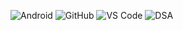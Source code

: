 ![Android](https://img.shields.io/badge/Android-Kotlin-green?logo=android)
![GitHub](https://img.shields.io/badge/GitHub-ritesh--chauhan0x1-181717?logo=github)
![VS Code](https://img.shields.io/badge/Code-VS%20Code-blue?logo=visual-studio-code)
![DSA](https://img.shields.io/badge/DSA-LeetCode-orange?logo=leetcode)

